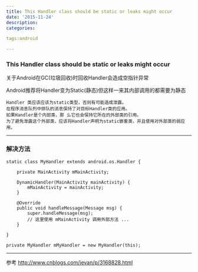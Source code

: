 ```yaml
---
title: This Handler class should be static or leaks might occur
date: '2015-11-24'
description:
categories:

tags:android

---
```


>

### This Handler class should be static or leaks might occur

>

关于Android在GC(垃圾回收)时回收Handler会造成空指针异常

>

Android推荐将Handler变为Static(静态)但这样一来其内部调用的都需要为静态

>

	Handler 类应该应该为static类型，否则有可能造成泄露。
	在程序消息队列中排队的消息保持了对目标Handler类的应用。
	如果Handler是个内部类，那 么它也会保持它所在的外部类的引用。
	为了避免泄露这个外部类，应该将Handler声明为static嵌套类，并且使用对外部类的弱应用。

>

---

>

### 解决方法

>

	static class MyHandler extends android.os.Handler {

		private MainActivity mMainActivity;

		DynamicHandler(MainActivity mainActivity) {
			mMainActivity = mainActivity;
		}

		@Override
		public void handleMessage(Message msg) {
			super.handleMessage(msg);
			// 这里使用 mMainActivity 调用外部方法 ...
		}

	}

	private MyHandler mMyHandler = new MyHandler(this);

>

---

>

参考 http://www.cnblogs.com/jevan/p/3168828.html

>

